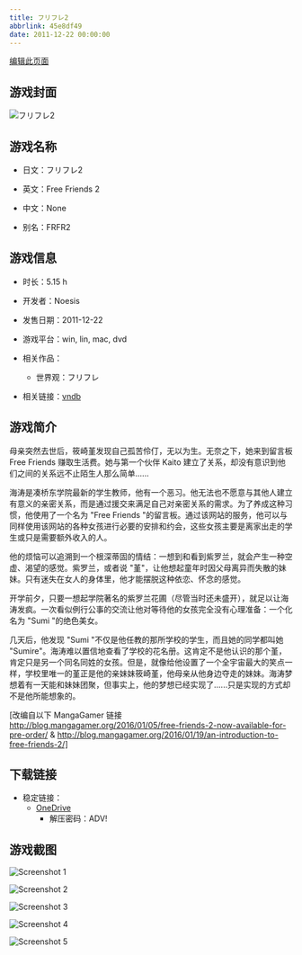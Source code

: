 ```yaml
---
title: フリフレ2
abbrlink: 45e8df49
date: 2011-12-22 00:00:00
---
```

[编辑此页面](https://github.com/ACG-3/ADV3-source/blob/main/source/_posts/games/%E3%83%95%E3%83%AA%E3%83%95%E3%83%AC2.md)

## 游戏封面

![フリフレ2](https://pan.timero.xyz/onedrive/img_lib_001/%E3%83%95%E3%83%AA%E3%83%95%E3%83%AC2_cover.avif)


## 游戏名称

- 日文：フリフレ2
- 英文：Free Friends 2
- 中文：None

- 别名：FRFR2


## 游戏信息

- 时长：5.15 h
- 开发者：Noesis
- 发售日期：2011-12-22
- 游戏平台：win, lin, mac, dvd
- 相关作品：
   - 世界观：フリフレ

- 相关链接：[vndb](https://vndb.org/v8322)


## 游戏简介

母亲突然去世后，筱崎堇发现自己孤苦伶仃，无以为生。无奈之下，她来到留言板 Free Friends 赚取生活费。她与第一个伙伴 Kaito 建立了关系，却没有意识到他们之间的关系远不止陌生人那么简单......

海涛是凑桥东学院最新的学生教师，他有一个恶习。他无法也不愿意与其他人建立有意义的亲密关系，而是通过援交来满足自己对亲密关系的需求。为了养成这种习惯，他使用了一个名为 "Free Friends "的留言板。通过该网站的服务，他可以与同样使用该网站的各种女孩进行必要的安排和约会，这些女孩主要是离家出走的学生或只是需要额外收入的人。

他的烦恼可以追溯到一个根深蒂固的情结：一想到和看到紫罗兰，就会产生一种空虚、渴望的感觉。紫罗兰，或者说 "堇"，让他想起童年时因父母离异而失散的妹妹。只有迷失在女人的身体里，他才能摆脱这种依恋、怀念的感觉。

开学前夕，只要一想起学院著名的紫罗兰花圃（尽管当时还未盛开），就足以让海涛发疯。一次看似例行公事的交流让他对等待他的女孩完全没有心理准备：一个化名为 "Sumi "的绝色美女。

几天后，他发现 "Sumi "不仅是他任教的那所学校的学生，而且她的同学都叫她 "Sumire"。海涛难以置信地查看了学校的花名册。这肯定不是他认识的那个堇，肯定只是另一个同名同姓的女孩。但是，就像给他设置了一个全宇宙最大的笑点一样，学校里唯一的堇正是他的亲妹妹筱崎堇，他母亲从他身边夺走的妹妹。海涛梦想着有一天能和妹妹团聚，但事实上，他的梦想已经实现了......只是实现的方式却不是他所能想象的。

[改编自以下 MangaGamer 链接 http://blog.mangagamer.org/2016/01/05/free-friends-2-now-available-for-pre-order/ & http://blog.mangagamer.org/2016/01/19/an-introduction-to-free-friends-2/]


## 下载链接

- 稳定链接：
    - [OneDrive](https://pan.timero.xyz/onedrive/adv_lib_001/%E3%83%95%E3%83%AA%E3%83%95%E3%83%AC2)
        - 解压密码：ADV!



## 游戏截图


![Screenshot 1](https://pan.timero.xyz/onedrive/img_lib_001/%E3%83%95%E3%83%AA%E3%83%95%E3%83%AC2_Screenshot_1.avif)

![Screenshot 2](https://pan.timero.xyz/onedrive/img_lib_001/%E3%83%95%E3%83%AA%E3%83%95%E3%83%AC2_Screenshot_2.avif)

![Screenshot 3](https://pan.timero.xyz/onedrive/img_lib_001/%E3%83%95%E3%83%AA%E3%83%95%E3%83%AC2_Screenshot_3.avif)

![Screenshot 4](https://pan.timero.xyz/onedrive/img_lib_001/%E3%83%95%E3%83%AA%E3%83%95%E3%83%AC2_Screenshot_4.avif)

![Screenshot 5](https://pan.timero.xyz/onedrive/img_lib_001/%E3%83%95%E3%83%AA%E3%83%95%E3%83%AC2_Screenshot_5.avif)

